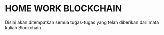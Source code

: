 
# HOME WORK BLOCKCHAIN

Disini akan ditempatkan semua tugas-tugas yang telah diberikan dari mata kuliah Blockchain
